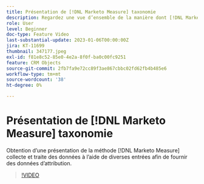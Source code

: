 ```yaml
---
title: Présentation de [!DNL Marketo Measure] taxonomie
description: Regardez une vue d’ensemble de la manière dont [!DNL Marketo Measure] collecte et traite des données à l’aide de diverses entrées afin de fournir des données d’attribution.
role: User
level: Beginner
doc-type: Feature Video
last-substantial-update: 2023-01-06T00:00:00Z
jira: KT-11699
thumbnail: 347177.jpeg
exl-id: f81e8c52-85e0-4e2a-8f0f-ba0c00fc9251
feature: CRM Objects
source-git-commit: 2fb7fa9e72cc89f3ae867cbbc02fd62fb4b485e6
workflow-type: tm+mt
source-wordcount: '38'
ht-degree: 0%

---
```


# Présentation de [!DNL Marketo Measure] taxonomie

Obtention d’une présentation de la méthode [!DNL Marketo Measure] collecte et traite des données à l’aide de diverses entrées afin de fournir des données d’attribution.

>[!VIDEO](https://video.tv.adobe.com/v/347177/?quality=12&learn=on)
